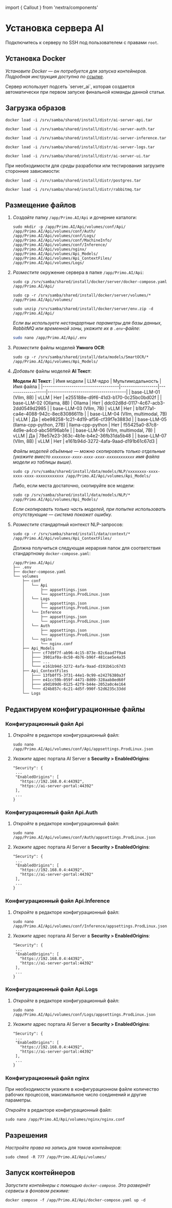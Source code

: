 import { Callout } from 'nextra/components'

# Установка сервера AI

Подключитесь к серверу по SSH под пользователем с правами `root`.

## Установка Docker

_Установите Docker — он потребуется для запуска контейнеров. Подробная инструкция доступна по [ссылке](https://docs.primo-rpa.ru/ru/primo-ai/installing/linux/installing-docker)._

<Callout type="warning" emoji="⚠️">
 Сервер использует подсеть `server_ai`, которая создается автоматически при первом запуске финальной команды данной статьи.
</Callout>


## Загрузка образов

```
docker load -i /srv/samba/shared/install/distr/ai-server-api.tar
```
```
docker load -i /srv/samba/shared/install/distr/ai-server-auth.tar
```
```
docker load -i /srv/samba/shared/install/distr/ai-server-inference.tar
```
```
docker load -i /srv/samba/shared/install/distr/ai-server-logs.tar
```
```
docker load -i /srv/samba/shared/install/distr/ai-server-ui.tar
```

При необходимости для _среды_ разработки или тестирования загрузите сторонние зависимости:
```
docker load -i /srv/samba/shared/install/distr/postgres.tar
```
```
docker load -i /srv/samba/shared/install/distr/rabbitmq.tar
```

## Размещение файлов

1. _Создайте_ папку `/app/Primo.AI/Api` и дочерние каталоги:
   ```
   sudo mkdir -p /app/Primo.AI/Api/volumes/conf/Api/ /app/Primo.AI/Api/volumes/conf/Auth/ /app/Primo.AI/Api/volumes/conf/Logs/ /app/Primo.AI/Api/volumes/conf/MachineInfo/ /app/Primo.AI/Api/volumes/conf/Inference/ /app/Primo.AI/Api/volumes/nginx/ /app/Primo.AI/Api/volumes/Api_Models/ /app/Primo.AI/Api/volumes/Api_ContextFiles/ /app/Primo.AI/Api/volumes/Logs/
   ```
1. _Разместите_ окружение сервера в папке `/app/Primo.AI/Api`:
   ```
   sudo cp /srv/samba/shared/install/docker/server/docker-compose.yaml /app/Primo.AI/Api/
   ```
   ```
   sudo cp -r /srv/samba/shared/install/docker/server/volumes/* /app/Primo.AI/Api/volumes/
   ```
   ```
   sudo unzip /srv/samba/shared/install/docker/server/env.zip -d /app/Primo.AI/Api/
   ```
   
   _Если вы используете нестандартные параметры для базы данных, RabbitMQ или временной зоны, укажите их в `.env`-файле_:

   ```bash
   sudo nano /app/Primo.AI/Api/.env
   ```
1. _Разместите_ файлы моделей **Умного OCR**:
   ```
   sudo cp -r /srv/samba/shared/install/data/models/SmartOCR/* /app/Primo.AI/Api/volumes/Api_Models/
   ```
1. _Добавьте_ файлы моделей **AI Текст**:

   **Модели AI Текст**:
   | Имя модели                          | LLM-ядро         | Мультимодальность | Имя файла                            |
   |-------------------------------------|------------------|-------------------|--------------------------------------|
   | base-LLM-01 (Vllm, 8B)              | vLLM             | Нет               | e255188e-d9f6-41d3-b170-0c25bc0bd02f |
   | base-LLM-02 (Ollama, 8B)            | Ollama           | Нет               | ddc02d8d-0117-4c67-acb3-2dd0549d2985 |
   | base-LLM-03 (Vllm, 7B)              | vLLM             | Нет               | b1bf77a1-ca4e-4088-942c-8ec83086611b |
   | base-LLM-04 (Vllm, multimodal, 7B)  | vLLM             | Да                | ebe98258-1c21-4d19-af56-cf39f7e3883d |
   | base-LLM-05 (llama-cpp-python, 27B) | llama-cpp-python | Нет               | f55425a0-87c8-4d9e-a4cd-abc56f96ab1e |
   | base-LLM-06 (Vllm, multimodal, 7B)  | vLLM             | Да                | 78e57e23-363c-4b1e-b4e2-36fb31da5b48 |
   | base-LLM-07 (Vllm, 8B)              | vLLM             | Нет               | e161b94d-3272-4afa-9aad-d191b61c67d3 |

   _Файлы моделей объёмные — можно скопировать только отдельные (укажите вместо `xxxxxxxx-xxxx-xxxx-xxxx-xxxxxxxxxxxx` имя файла модели из таблицы выше)._
   ```
   sudo cp /srv/samba/shared/install/data/models/NLP/xxxxxxxx-xxxx-xxxx-xxxx-xxxxxxxxxxxx /app/Primo.AI/Api/volumes/Api_Models/
   ```
   Либо, если места достаточно, скопируйте все модели:
   ```
   sudo cp /srv/samba/shared/install/data/models/NLP/* /app/Primo.AI/Api/volumes/Api_Models/
   ```
   _Если скопировать только часть моделей, при попытке использовать отсутствующие — система покажет ошибку._

1. _Разместите_ стандартный контекст NLP-запросов:
   ```
   sudo cp -r /srv/samba/shared/install/data/context/* /app/Primo.AI/Api/volumes/Api_ContextFiles/
   ```
   Должна получиться следующая иерархия папок для соответствия стандартному `docker-compose.yaml`:
   ```
   /app/Primo.AI/Api/
   ├── .env
   ├── docker-compose.yaml
   └── volumes
       ├── conf
       │   └── Api
       │       ├── appsettings.json
       │       └── appsettings.ProdLinux.json
       │   └── Logs
       │       ├── appsettings.json
       │       └── appsettings.ProdLinux.json
       │   └── Inference
       │       ├── appsettings.json
       │       └── appsettings.ProdLinux.json
       │   └── Auth
       │       ├── appsettings.json
       │       └── appsettings.ProdLinux.json
       │   └── nginx
       │       └── nginx.conf
       ├── Api_Models
       │   ├─── cf7d9f7f-ab96-4c15-873e-82c6aad7f9a4
       │   ├─── 3901af0a-8c50-4b76-b96f-481cae5e4a35
       │   ├─── ...
       │   └─── e161b94d-3272-4afa-9aad-d191b61c67d3
       ├── Api_ContextFiles
       │   ├─── 13fb0ff5-3f31-44e1-9c99-e24276380a3f
       │   ├─── e41cc59b-059f-4471-8d09-328aab8ed60f
       │   ├─── a9d109d6-0125-42f9-b44e-2052a0c4e164
       │   └─── d24b857c-6c21-4d5f-990f-52d6235c33dd
       └── Logs
   ```
## Редактируем конфигурационные файлы

### Конфигурационный файл Api

1. _Откройте_ в редакторе конфигурационный файл:
   ```
   sudo nano /app/Primo.AI/Api/volumes/conf/Api/appsettings.ProdLinux.json
   ```
1. _Укажите_ адрес портала AI Server в **Security > EnabledOrigins**:
   ```
   "Security": {
    ...
    "EnabledOrigins": [
      "https://192.168.0.4:44392",
      "https://ai-server-portal:44392"
    ],
    ...
   }
   ```

### Конфигурационный файл Api.Auth

1. _Откройте_ в редакторе конфигурационный файл:
   ```
   sudo nano /app/Primo.AI/Api/volumes/conf/Auth/appsettings.ProdLinux.json
   ```
1. _Укажите_ адрес портала AI Server в **Security > EnabledOrigins**:
   ```
   "Security": {
    ...
    "EnabledOrigins": [
      "https://192.168.0.4:44392",
      "https://ai-server-portal:44392"
    ],
    ...
   }
   ```

### Конфигурационный файл Api.Inference

1. _Откройте_ в редакторе конфигурационный файл:
   ```
   sudo nano /app/Primo.AI/Api/volumes/conf/Inference/appsettings.ProdLinux.json
   ```

1. _Укажите_ адрес портала AI Server в **Security > EnabledOrigins**:
   ```
   "Security": {
    ...
    "EnabledOrigins": [
      "https://192.168.0.4:44392",
      "https://ai-server-portal:44392"
    ],
    ...
   }
   ```

### Конфигурационный файл Api.Logs

1. _Откройте_ в редакторе конфигурационный файл:
   ```
   sudo nano /app/Primo.AI/Api/volumes/conf/Logs/appsettings.ProdLinux.json
   ```
1. _Укажите_ адрес портала AI Server в **Security > EnabledOrigins**:
   ```
   "Security": {
    ...
    "EnabledOrigins": [
      "https://192.168.0.4:44392",
      "https://ai-server-portal:44392"
    ],
    ...
   }
   ```

### Конфигурационный файл nginx

При необходимости укажите в конфигурационном файле количество рабочих процессов, максимальное число соединений и другие параметры.

_Откройте_ в редакторе конфигурационный файл:
   ```
   sudo nano /app/Primo.AI/Api/volumes/nginx/nginx.conf
   ```

## Разрешения

_Настройте права на запись для томов контейнеров_:
   ```
   sudo chmod -R 777 /app/Primo.AI/Api/volumes/
   ```


## Запуск контейнеров

_Запустите контейнеры с помощью `docker-compose`. Это развернёт сервисы в фоновом режиме:_
   ```
   docker compose -f /app/Primo.AI/Api/docker-compose.yaml up -d
   ```
